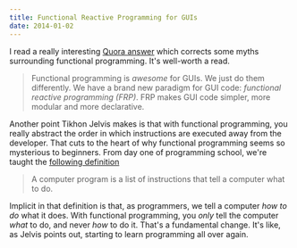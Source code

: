 ```yaml
---
title: Functional Reactive Programming for GUIs
date: 2014-01-02
---
```



I read a really interesting [Quora answer](http://www.quora.com/Functional-Programming/What-are-some-false-beliefs-about-functional-programming-and-functional-programming-languages/answer/Tikhon-Jelvis?srid=YMS&share=1) which corrects some myths surrounding functional programming. It's well-worth a read.

> Functional programming is _awesome_ for GUIs. We just do them differently. We have a brand new paradigm for GUI code: _functional reactive programming (FRP)_. FRP makes GUI code simpler, more modular and more declarative.

Another point Tikhon Jelvis makes is that with functional programming, you really abstract the order in which instructions are executed away from the developer. That cuts to the heart of why functional programming seems so mysterious to beginners. From day one of programming school, we're taught the [following definition](http://simple.wikipedia.org/wiki/Computer_program)

> A computer program is a list of instructions that tell a computer what to do.

Implicit in that definition is that, as programmers, we tell a computer _how to do_ what it does. With functional programming, you _only_ tell the computer _what_ to do, and never _how_ to do it. That's a fundamental change. It's like, as Jelvis points out, starting to learn programming all over again.


  